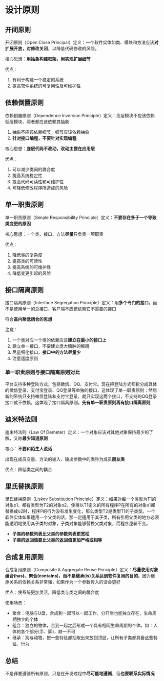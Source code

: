 # 设计原则

## 开闭原则

开闭原则（Open Close Principal）定义：一个软件实体如类、模块和方法应该**对扩展开放，对修改关闭**，以降低代码修改的风险。

核心思想：**用抽象构建框架，用实现扩展细节**

优点：

1. 有利于构建一个稳定的系统
2. 提高软件系统的可复用性及可维护性

## 依赖倒置原则

依赖倒置原则（Dependence Inversion Principle）定义：高层模块不应该依赖低层模块，两者都应该依赖其抽象

1. 抽象不应该依赖细节，细节应该依赖抽象
2. **针对接口编程，不要针对实现编程**

核心思想：**底层代码不改动，改动主要在应用层**

优点：

1. 可以减少类间的耦合度
2. 提高系统稳定性
3. 提高代码可读性和可维护性
4. 可降低修改程序所造成的风险

## 单一职责原则

单一职责原则（Simple Responsibility Principle）定义：**不要存在多于一个导致类变更的原因**

核心思想：一个类、接口、方法**尽量**只负责一项职责

优点：

1. 降低类的复杂度
2. 提高类的可读性
3. 提高系统的可维护性
4. 降低变更引起的风险

## 接口隔离原则

接口隔离原则（Interface Segregation Principle）定义：用**多个专门的接口**，而不是使用单一的总接口，客户端不应该依赖它不需要的接口

符合**高内聚低耦合的思想**

注意：

1. 一个类对应一个类的依赖应该**建立在最小的接口上**
2. 建立单一接口，不要建立庞大臃肿的解耦
3. 尽量细化接口，**接口中的方法尽量少**
4. 注意适度原则

### 单一职责原则与接口隔离原则对比

平台支持多种登陆方式，包括微信、QQ、支付宝。现在把登陆方式都拆分成具体的微信登录、支付宝登录、QQ登录等单独的接口，这体现了单一职责原则；然后新的系统只支持微信登陆和支付宝登录，就只实现这两个接口，不支持的QQ登录接口就不依赖，这体现了接口隔离原则。**先有单一职责原则再有接口隔离原则**

## 迪米特法则

迪米特法则（Law Of Demeter）定义：一个对象应该对其他对象保持最少的了解，又称**最少知道原则**

核心：**不要和陌生人说话**

出现在成员变量、方法的输入、输出参数中的类称为成员**朋友类**

优点：降低类之间的耦合

## 里氏替换原则

里氏替换原则（Liskov Substitution Principle）定义：如果对每一个类型为T1的对象o1，都有类型为T2的对象o2，使得以T1定义的所有程序P在所有的对象o1都替换成o2时，程序P的行为没有发生变化，那么类型T2是类型T1的子类型。一个软件实体如果适用一个父类的话，那一定适用于其子类，所有引用父类的地方必须能透明地使用其子类的对象，子类对象能够替换父类对象，而程序逻辑不变。

- **子类的参数列表比父类的参数列表更宽松**
- **子类的返回值要比父类的返回值更加严格或相等**

## 合成复用原则

合成复用原则（Composite & Aggregate Reuse Principle）定义：**尽量使用对象组合(has)、聚合(contains)，而不是继承(is)关系达到软件复用的目的**。因为继承关系的依赖关系非常强，如果作为一个参数传入的话会更好

优点：使系统更加灵活，降低类与类之间的耦合度

使用场景：

- 聚合：电脑与U盘，合成到一起可以一起工作，分开后也能独立存在，生命周期独立的个体
- 组合：独立的物体，合到一起之后形成一个具有相同生命周期的个体。如：人体的各个部分(手、脚)，缺一不可
- 继承：狗与动物，把一些特征都抽取出来放到顶层，让所有子类都具备这些特征、行为

## 总结

不是非要遵循所有原则，只是在开发过程中**尽可能地遵循**，但**也要联系实际情况**
